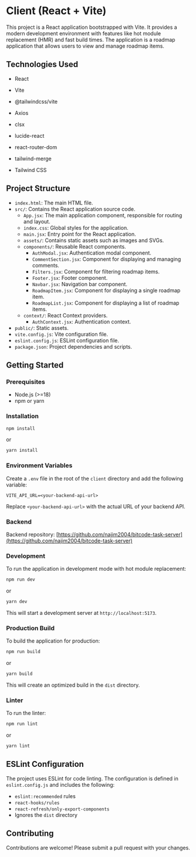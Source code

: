 # Client (React + Vite)

This project is a React application bootstrapped with Vite. It provides a modern development environment with features like hot module replacement (HMR) and fast build times. The application is a roadmap application that allows users to view and manage roadmap items.

## Technologies Used

- React
- Vite

- @tailwindcss/vite
- Axios
- clsx
- lucide-react
- react-router-dom
- tailwind-merge
- Tailwind CSS

## Project Structure

- `index.html`: The main HTML file.
- `src/`: Contains the React application source code.
  - `App.jsx`: The main application component, responsible for routing and layout.
  - `index.css`: Global styles for the application.
  - `main.jsx`: Entry point for the React application.
  - `assets/`: Contains static assets such as images and SVGs.
  - `components/`: Reusable React components.
    - `AuthModal.jsx`: Authentication modal component.
    - `CommentSection.jsx`: Component for displaying and managing comments.
    - `Filters.jsx`: Component for filtering roadmap items.
    - `Footer.jsx`: Footer component.
    - `Navbar.jsx`: Navigation bar component.
    - `RoadmapItem.jsx`: Component for displaying a single roadmap item.
    - `RoadmapList.jsx`: Component for displaying a list of roadmap items.
  - `context/`: React Context providers.
    - `AuthContext.jsx`: Authentication context.
- `public/`: Static assets.
- `vite.config.js`: Vite configuration file.
- `eslint.config.js`: ESLint configuration file.
- `package.json`: Project dependencies and scripts.

## Getting Started

### Prerequisites

- Node.js (>=18)
- npm or yarn

### Installation

```bash
npm install
```

or

```bash
yarn install
```

### Environment Variables

Create a `.env` file in the root of the `client` directory and add the following variable:

```env
VITE_API_URL=<your-backend-api-url>
```
Replace `<your-backend-api-url>` with the actual URL of your backend API.

### Backend

Backend repository: [https://github.com/najim2004/bitcode-task-server](https://github.com/najim2004/bitcode-task-server)


### Development

To run the application in development mode with hot module replacement:

```bash
npm run dev
```

or

```bash
yarn dev
```

This will start a development server at `http://localhost:5173`.

### Production Build

To build the application for production:

```bash
npm run build
```

or

```bash
yarn build
```

This will create an optimized build in the `dist` directory.

### Linter

To run the linter:

```bash
npm run lint
```

or

```bash
yarn lint
```

## ESLint Configuration

The project uses ESLint for code linting. The configuration is defined in `eslint.config.js` and includes the following:

- `eslint:recommended` rules
- `react-hooks/rules`
- `react-refresh/only-export-components`
- Ignores the `dist` directory

## Contributing

Contributions are welcome! Please submit a pull request with your changes.
